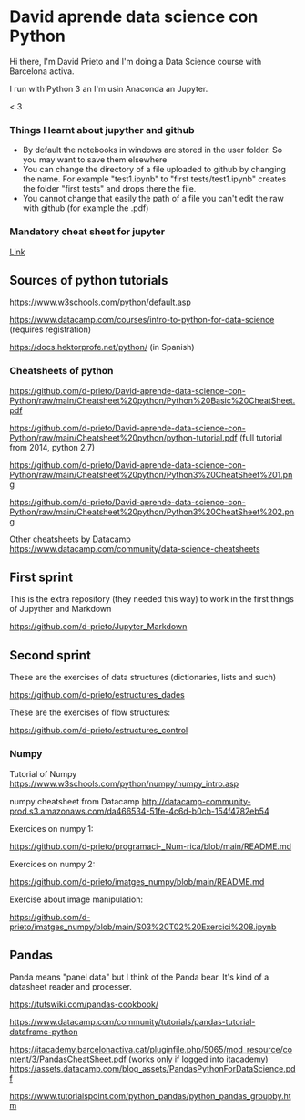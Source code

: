 # David aprende data science con Python

Hi there, I'm David Prieto and I'm doing a Data Science course with Barcelona activa. 

I run with Python 3 an I'm usin Anaconda an Jupyter. 

< 3


### Things I learnt about jupyther and github

-  By default the notebooks in windows are stored in the user folder. So you may want to save them elsewhere
-  You can change the directory of a file uploaded to github by changing the name. For example "test1.ipynb" to "first tests/test1.ipynb" creates the folder "first tests" and drops there the file. 
-  You cannot change that easily the path of a file you can't edit the raw with github (for example the .pdf)

### Mandatory cheat sheet for jupyter

[Link](https://raw.githubusercontent.com/d-prieto/David-aprende-data-science-con-Python/main/Jupyter%20Notebook%20Cheat%20Sheet.pdf)

## Sources of python tutorials

https://www.w3schools.com/python/default.asp

https://www.datacamp.com/courses/intro-to-python-for-data-science (requires registration)

https://docs.hektorprofe.net/python/ (in Spanish)

### Cheatsheets of python

https://github.com/d-prieto/David-aprende-data-science-con-Python/raw/main/Cheatsheet%20python/Python%20Basic%20CheatSheet.pdf

https://github.com/d-prieto/David-aprende-data-science-con-Python/raw/main/Cheatsheet%20python/python-tutorial.pdf (full tutorial from 2014, python 2.7)

https://github.com/d-prieto/David-aprende-data-science-con-Python/raw/main/Cheatsheet%20python/Python3%20CheatSheet%201.png

https://github.com/d-prieto/David-aprende-data-science-con-Python/raw/main/Cheatsheet%20python/Python3%20CheatSheet%202.png

Other cheatsheets by Datacamp https://www.datacamp.com/community/data-science-cheatsheets

## First sprint

This is the extra repository (they needed this way) to work in the first things of Jupyther and Markdown 

https://github.com/d-prieto/Jupyter_Markdown

## Second sprint 

These are the exercises of data structures (dictionaries, lists and such)

https://github.com/d-prieto/estructures_dades

These are the exercises of flow structures:

https://github.com/d-prieto/estructures_control

### Numpy 

Tutorial of Numpy https://www.w3schools.com/python/numpy/numpy_intro.asp

numpy cheatsheet from Datacamp http://datacamp-community-prod.s3.amazonaws.com/da466534-51fe-4c6d-b0cb-154f4782eb54

Exercices on numpy 1:

https://github.com/d-prieto/programaci-_Num-rica/blob/main/README.md

Exercices on numpy 2: 

https://github.com/d-prieto/imatges_numpy/blob/main/README.md

Exercise about image manipulation: 

https://github.com/d-prieto/imatges_numpy/blob/main/S03%20T02%20Exercici%208.ipynb


## Pandas 

Panda means "panel data" but I think of the Panda bear. It's kind of a datasheet reader and processer. 

https://tutswiki.com/pandas-cookbook/

https://www.datacamp.com/community/tutorials/pandas-tutorial-dataframe-python

https://itacademy.barcelonactiva.cat/pluginfile.php/5065/mod_resource/content/3/PandasCheatSheet.pdf (works only if logged into itacademy)
https://assets.datacamp.com/blog_assets/PandasPythonForDataScience.pdf

https://www.tutorialspoint.com/python_pandas/python_pandas_groupby.htm
